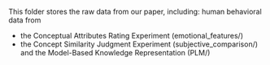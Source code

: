 This folder stores the raw data from our paper, including:
  human behavioral data from
  - the Conceptual Attributes Rating Experiment (emotional_features/)
  - the Concept Similarity Judgment Experiment (subjective_comparison/)
  and the Model-Based Knowledge Representation (PLM/)
